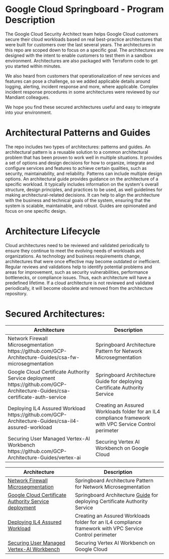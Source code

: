 # Google Cloud Springboard - Program Description

The Google Cloud Security Architect team helps Google Cloud customers secure their cloud workloads based on real best-practice architectures that were built for customers over the last several years. The architectures in this repo are scoped down to focus on a specific goal. The architectures are designed with the intent to enable customers to test them in a sandbox environment. Architectures are also packaged with Terraform code to get you started within minutes.

We also heard from customers that operationalization of new services and features can pose a challenge, so we added applicable details around logging, alerting, incident response and more, where applicable. Complex incident response procedures in some architectures were reviewed by our Mandiant colleagues. 

We hope you find these secured architectures useful and easy to integrate into your environment.


# Architectural Patterns and Guides

The repo includes two types of architectures: patterns and guides.
An architectural pattern is a reusable solution to a common architectural problem that has been proven to work well in multiple situations. It provides a set of options and design decisions for how to organize, integrate and configure services and features to achieve certain qualities, such as security, maintainability, and reliability. Patterns can include multiple design options.
An architectural guide provides guidance on the architecture of a specific workload. It typically includes information on the system's overall structure, design principles, and practices to be used, as well guidelines for making architectural-related decisions. It can help to align the architecture with the business and technical goals of the system, ensuring that the system is scalable, maintainable, and robust. Guides are opinionated and focus on one specific design.    



# Architecture Lifecycle

Cloud architectures need to be reviewed and validated periodically to ensure they continue to meet the evolving needs of workloads and organizations. As technology and business requirements change, architectures that were once effective may become outdated or inefficient. Regular reviews and validations help to identify potential problems and areas for improvement, such as security vulnerabilities, performance bottlenecks, or compliance issues. Thus, each architecture will have a predefined lifetime. If a cloud architecture is not reviewed and validated periodically, it will become obsolete and removed from the architecture repository. 

# Secured Architectures:

<table>
  <thead>
    <tr>
      <th>Architecture</th>
      <th>Description</th>
    </tr>
  </thead>
  <tbody>
    <tr>
      <td>Network Firewall Microsegmentation 
        https://github.com/GCP-Architecture-Guides/csa-fw-microsegmentation </td>
      <td>Springboard Architecture Pattern for Network Microsegmentation </td>
    </tr>
    <tr>
      <td>Google Cloud Certificate Authority Service deployment 
        https://github.com/GCP-Architecture-Guides/csa-certificate-auth-service </td>
      <td>Springboard Architecture Guide for deploying Certificate Authority Service</td>
    </tr>
    <tr>
      <td>Deploying IL4 Assured Workload 
        https://github.com/GCP-Architecture-Guides/csa-il4-assured-workload </td>
      <td>Creating an Assured Workloads folder for an IL4 compliance framework with VPC Service Control perimeter</td>
    </tr>
    <tr>
      <td>Securing User Managed Vertex-AI Workbench
        https://github.com/GCP-Architecture-Guides/vertex-ai </td>
      <td>Securing Vertex AI Workbench on Google Cloud</td>
    </tr>
  </tbody>
</table>



<table>
  <thead>
    <tr>
      <th><strong>Architecture</strong></th>
      <th><strong>Description</strong></th>
    </tr>
  </thead>
  <tbody>
    <tr>
      <td><a href="https://github.com/GCP-Architecture-Guides/csa-fw-microsegmentation">Network Firewall Microsegmentation </a></td>
      <td>Springboard Architecture Pattern for Network Microsegmentation </td>
    </tr>
    <tr>
      <td><a href="https://github.com/GCP-Architecture-Guides/csa-certificate-auth-service">Google Cloud Certificate Authority Service deployment </a></td>
      <td>Springboard Architecture <u>Guide</u> for deploying Certificate Authority Service</td>
    </tr>
    <tr>
      <td><a href="https://github.com/GCP-Architecture-Guides/csa-il4-assured-workload">Deploying IL4 Assured Workload </a></td>
      <td>Creating an Assured Workloads folder for an IL4 compliance framework with VPC Service Control perimeter</td>
    </tr>
    <tr>
      <td><a href="https://github.com/GCP-Architecture-Guides/vertex-ai">Securing User Managed Vertex-AI Workbench </a></td>
      <td>Securing Vertex AI Workbench on Google Cloud</td>
    </tr>
  </tbody>
</table>
